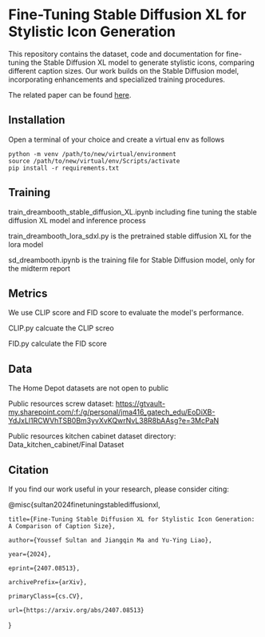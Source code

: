 # Fine-Tuning Stable Diffusion XL for Stylistic Icon Generation
This repository contains the dataset, code and documentation for fine-tuning the Stable Diffusion XL model to generate stylistic icons, comparing different caption sizes. Our work builds on the Stable Diffusion model, incorporating enhancements and specialized training procedures.

The related paper can be found [here](https://arxiv.org/abs/2407.08513).
## Installation
Open a terminal of your choice and create a virtual env as follows
```
python -m venv /path/to/new/virtual/environment
source /path/to/new/virtual/env/Scripts/activate
pip install -r requirements.txt
```

## Training
train_dreambooth_stable_diffusion_XL.ipynb including fine tuning the stable 
diffusion XL model and inference process

train_dreambooth_lora_sdxl.py is the pretrained stable diffusion XL for the lora model

sd_dreambooth.ipynb is the training file for Stable Diffusion model, only for the midterm report

## Metrics
We use CLIP score and FID score to evaluate the model's performance.

CLIP.py calcuate the CLIP screo

FID.py calculate the FID score

## Data
The Home Depot datasets are not open to public

Public resources screw dataset:
https://gtvault-my.sharepoint.com/:f:/g/personal/jma416_gatech_edu/EoDiXB-YdJxLl1RCWVhTSB0Bm3yvXvKQwrNvL38R8bAAsg?e=3McPaN

Public resources kitchen cabinet dataset directory:
Data_kitchen_cabinet/Final Dataset

## Citation
If you find our work useful in your research, please consider citing:

@misc{sultan2024finetuningstablediffusionxl,

    title={Fine-Tuning Stable Diffusion XL for Stylistic Icon Generation: A Comparison of Caption Size},
    
    author={Youssef Sultan and Jiangqin Ma and Yu-Ying Liao},
    
    year={2024},
    
    eprint={2407.08513},
    
    archivePrefix={arXiv},
    
    primaryClass={cs.CV},
    
    url={https://arxiv.org/abs/2407.08513}
}

